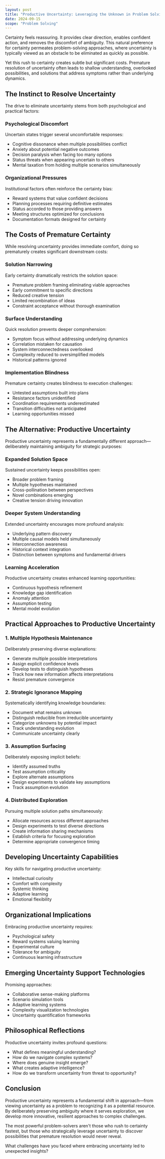 ```yaml
---
layout: post
title: "Productive Uncertainty: Leveraging the Unknown in Problem Solving"
date: 2024-09-15
scope: "Problem Solving"
---
```


Certainty feels reassuring. It provides clear direction, enables confident action, and removes the discomfort of ambiguity. This natural preference for certainty permeates problem-solving approaches, where uncertainty is typically viewed as an obstacle to be eliminated as quickly as possible.

Yet this rush to certainty creates subtle but significant costs. Premature resolution of uncertainty often leads to shallow understanding, overlooked possibilities, and solutions that address symptoms rather than underlying dynamics.

## The Instinct to Resolve Uncertainty

The drive to eliminate uncertainty stems from both psychological and practical factors:

### Psychological Discomfort

Uncertain states trigger several uncomfortable responses:

- Cognitive dissonance when multiple possibilities conflict
- Anxiety about potential negative outcomes
- Decision paralysis when facing too many options
- Status threats when appearing uncertain to others
- Mental taxation from holding multiple scenarios simultaneously

### Organizational Pressures

Institutional factors often reinforce the certainty bias:

- Reward systems that value confident decisions
- Planning processes requiring definitive estimates
- Status accorded to those providing answers
- Meeting structures optimized for conclusions
- Documentation formats designed for certainty

## The Costs of Premature Certainty

While resolving uncertainty provides immediate comfort, doing so prematurely creates significant downstream costs:

### Solution Narrowing

Early certainty dramatically restricts the solution space:

- Premature problem framing eliminating viable approaches
- Early commitment to specific directions
- Reduced creative tension
- Limited recombination of ideas
- Constraint acceptance without thorough examination

### Surface Understanding

Quick resolution prevents deeper comprehension:

- Symptom focus without addressing underlying dynamics
- Correlation mistaken for causation
- System interconnectedness overlooked
- Complexity reduced to oversimplified models
- Historical patterns ignored

### Implementation Blindness

Premature certainty creates blindness to execution challenges:

- Untested assumptions built into plans
- Resistance factors unidentified
- Coordination requirements underestimated
- Transition difficulties not anticipated
- Learning opportunities missed

## The Alternative: Productive Uncertainty

Productive uncertainty represents a fundamentally different approach—deliberately maintaining ambiguity for strategic purposes:

### Expanded Solution Space

Sustained uncertainty keeps possibilities open:

- Broader problem framing
- Multiple hypotheses maintained
- Cross-pollination between perspectives
- Novel combinations emerging
- Creative tension driving innovation

### Deeper System Understanding

Extended uncertainty encourages more profound analysis:

- Underlying pattern discovery
- Multiple causal models held simultaneously
- Interconnection awareness
- Historical context integration
- Distinction between symptoms and fundamental drivers

### Learning Acceleration

Productive uncertainty creates enhanced learning opportunities:

- Continuous hypothesis refinement
- Knowledge gap identification
- Anomaly attention
- Assumption testing
- Mental model evolution

## Practical Approaches to Productive Uncertainty

### 1. Multiple Hypothesis Maintenance

Deliberately preserving diverse explanations:

- Generate multiple possible interpretations
- Assign explicit confidence levels
- Develop tests to distinguish hypotheses
- Track how new information affects interpretations
- Resist premature convergence

### 2. Strategic Ignorance Mapping

Systematically identifying knowledge boundaries:

- Document what remains unknown
- Distinguish reducible from irreducible uncertainty
- Categorize unknowns by potential impact
- Track understanding evolution
- Communicate uncertainty clearly

### 3. Assumption Surfacing

Deliberately exposing implicit beliefs:

- Identify assumed truths
- Test assumption criticality
- Explore alternate assumptions
- Design experiments to validate key assumptions
- Track assumption evolution

### 4. Distributed Exploration

Pursuing multiple solution paths simultaneously:

- Allocate resources across different approaches
- Design experiments to test diverse directions
- Create information sharing mechanisms
- Establish criteria for focusing exploration
- Determine appropriate convergence timing

## Developing Uncertainty Capabilities

Key skills for navigating productive uncertainty:

- Intellectual curiosity
- Comfort with complexity
- Systemic thinking
- Adaptive learning
- Emotional flexibility

## Organizational Implications

Embracing productive uncertainty requires:

- Psychological safety
- Reward systems valuing learning
- Experimental culture
- Tolerance for ambiguity
- Continuous learning infrastructure

## Emerging Uncertainty Support Technologies

Promising approaches:
- Collaborative sense-making platforms
- Scenario simulation tools
- Adaptive learning systems
- Complexity visualization technologies
- Uncertainty quantification frameworks

## Philosophical Reflections

Productive uncertainty invites profound questions:
- What defines meaningful understanding?
- How do we navigate complex systems?
- Where does genuine insight emerge?
- What creates adaptive intelligence?
- How do we transform uncertainty from threat to opportunity?

## Conclusion

Productive uncertainty represents a fundamental shift in approach—from viewing uncertainty as a problem to recognizing it as a potential resource. By deliberately preserving ambiguity where it serves exploration, we develop more innovative, resilient approaches to complex challenges.

The most powerful problem-solvers aren't those who rush to certainty fastest, but those who strategically leverage uncertainty to discover possibilities that premature resolution would never reveal.

What challenges have you faced where embracing uncertainty led to unexpected insights?